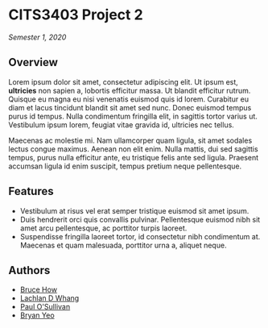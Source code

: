 # CITS3403 Project 2
*Semester 1, 2020*

## Overview
Lorem ipsum dolor sit amet, consectetur adipiscing elit. Ut ipsum est, **ultricies** non sapien a, lobortis efficitur massa. Ut blandit efficitur rutrum. Quisque eu magna eu nisi venenatis euismod quis id lorem. Curabitur eu diam et lacus tincidunt blandit sit amet sed nunc. Donec euismod tempus purus id tempus. Nulla condimentum fringilla elit, in sagittis tortor varius ut. Vestibulum ipsum lorem, feugiat vitae gravida id, ultricies nec tellus.

Maecenas ac molestie mi. Nam ullamcorper quam ligula, sit amet sodales lectus congue maximus. Aenean non elit enim. Nulla mattis, dui sed sagittis tempus, purus nulla efficitur ante, eu tristique felis ante sed ligula. Praesent accumsan ligula id enim suscipit, tempus pretium neque pellentesque.

## Features
- Vestibulum at risus vel erat semper tristique euismod sit amet ipsum.
- Duis hendrerit orci quis convallis pulvinar. Pellentesque euismod nibh sit amet arcu pellentesque, ac porttitor turpis laoreet.
- Suspendisse fringilla laoreet tortor, id consectetur nibh condimentum at. Maecenas et quam malesuada, porttitor urna a, aliquet neque.

## Authors
- [Bruce How](https://github.com/brucehow)
- [Lachlan D Whang](https://github.com/ForsakenIdol)
- [Paul O'Sullivan](https://www.github.com/paulosllvn)
- [Bryan Yeo](https://www.google.com.au/)